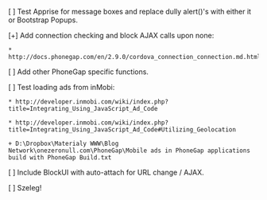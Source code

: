 [ ] Test Apprise for message boxes and replace dully alert()'s with either it or Bootstrap Popups.

[+] Add connection checking and block AJAX calls upon none:

	* http://docs.phonegap.com/en/2.9.0/cordova_connection_connection.md.html#Connection
	
[ ] Add other PhoneGap specific functions.

[ ] Test loading ads from inMobi:

	* http://developer.inmobi.com/wiki/index.php?title=Integrating_Using_JavaScript_Ad_Code
	
	* http://developer.inmobi.com/wiki/index.php?title=Integrating_Using_JavaScript_Ad_Code#Utilizing_Geolocation
	
	+ D:\Dropbox\Materialy WWW\Blog Network\onezeronull.com\PhoneGap\Mobile ads in PhoneGap applications build with PhoneGap Build.txt

[ ] Include BlockUI with auto-attach for URL change / AJAX.

[ ] Szeleg!